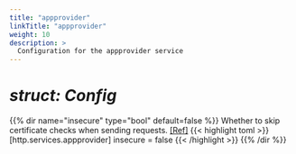 ```yaml
---
title: "appprovider"
linkTitle: "appprovider"
weight: 10
description: >
  Configuration for the appprovider service
---
```


# _struct: Config_

{{% dir name="insecure" type="bool" default=false %}}
Whether to skip certificate checks when sending requests. [[Ref]](https://github.com/cs3org/reva/tree/master/internal/http/services/appprovider/appprovider.go#L61)
{{< highlight toml >}}
[http.services.appprovider]
insecure = false
{{< /highlight >}}
{{% /dir %}}

